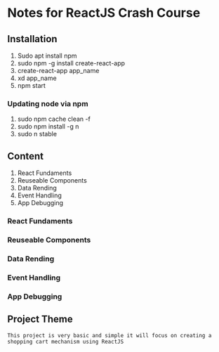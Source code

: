 # Notes for ReactJS Crash Course

## Installation

1. Sudo apt install npm
2. sudo npm -g install create-react-app
3. create-react-app app_name
4. xd app_name
5. npm start

### Updating node via npm

1. sudo npm cache clean -f
2. sudo npm install -g n
3. sudo n stable

## Content

1. React Fundaments
2. Reuseable Components
3. Data Rending
4. Event Handling
5. App Debugging

### React Fundaments

### Reuseable Components

### Data Rending

### Event Handling

### App Debugging

## Project Theme

    This project is very basic and simple it will focus on creating a shopping cart mechanism using ReactJS
